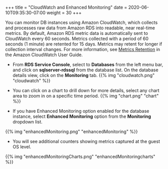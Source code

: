 +++
title = "CloudWatch and Enhanced Monitoring"
date = 2020-06-10T09:35:30-07:00
weight = 30
+++

You can monitor DB instances using Amazon CloudWatch, which collects and processes raw data from Amazon RDS into readable, near real-time metrics. By default, Amazon RDS metric data is automatically sent to CloudWatch every 60 seconds. Metrics collected with a period of 60 seconds (1 minute) are retented for 15 days. Metrics may retent for longer if collection interval changes. For more information, see [Metrics Retention](https://docs.aws.amazon.com/AmazonCloudWatch/latest/DeveloperGuide/cloudwatch_concepts.html#metrics-retention) in the Amazon CloudWatch User Guide. 

* From **RDS Service Console**, select to **Databases** from the left menu bar, and click on **sqlserver-rdssql** from the database list. On the database details view, click on the **Monitoring** tab.
{{% img "cloudwatch.png" "cloudwatch" %}}

* You can click on a chart to drill down for more details, select any chart area to zoom in on a specific time period. 
{{% img "chart.png" "chart" %}}

* If you have Enhanced Monitoring option enabled for the database instance, select **Enhanced Monitoring** option from the **Monitoring** dropdown list. 

{{% img "enhancedMonitoring.png" "enhancedMonitoring" %}}

* You will see additional counters showing metrics captured at the guest OS level.

{{% img "enhancedMonitoringCharts.png" "enhancedMonitoringcharts" %}}